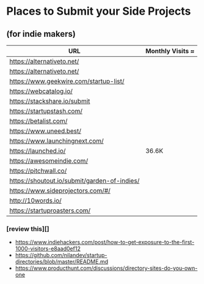 # Places to Submit your Side Projects

## (for indie makers)

| URL | Monthly Visits ≈ |
| ------------- | ------------- |
| https://alternativeto.net/  |  |
| https://alternativeto.net/  |  |
| https://www.geekwire.com/startup-list/  |  |
| https://webcatalog.io/ |  |
| https://stackshare.io/submit |  |
| https://startupstash.com/ |  |
| https://betalist.com/ |  |
| https://www.uneed.best/ |  |
| https://www.launchingnext.com/ |  |
| https://launched.io/ | 36.6K |
| https://awesomeindie.com/ |  |
| https://pitchwall.co/ |  |
| https://shoutout.io/submit/garden-of-indies/ |  |
| https://www.sideprojectors.com/#/ |  |
| http://10words.io/ |  |
| https://startuproasters.com/ |  |

### [review this][]
- https://www.indiehackers.com/post/how-to-get-exposure-to-the-first-1000-visitors-e8aad0ef12
- https://github.com/nilandev/startup-directories/blob/master/README.md
- https://www.producthunt.com/discussions/directory-sites-do-you-own-one

